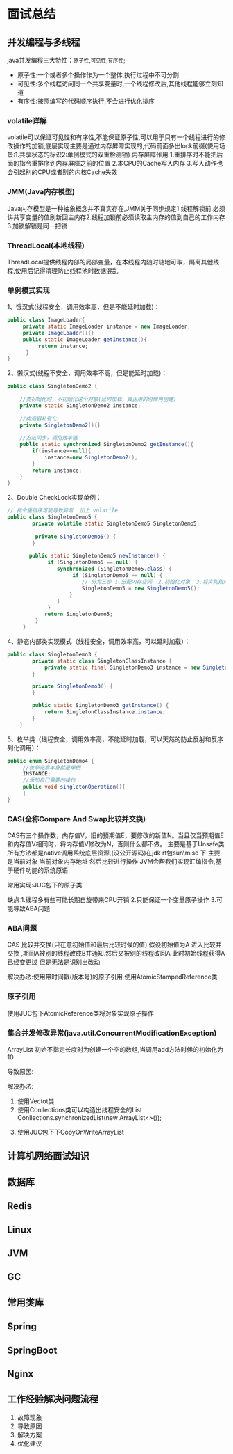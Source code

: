 # 面试总结

## 并发编程与多线程
java并发编程三大特性：`原子性`,`可见性`,`有序性`;
- 原子性:一个或者多个操作作为一个整体,执行过程中不可分割
- 可见性:多个线程访问同一个共享变量时,一个线程修改后,其他线程能够立刻知道
- 有序性:按照编写的代码顺序执行,不会进行优化排序
### volatile详解
volatile可以保证可见性和有序性,不能保证原子性,可以用于只有一个线程进行的修改操作的加锁,底层实现主要是通过内存屏障实现的,代码前面多出lock前缀(使用场景:1.共享状态的标识2:单例模式的双重检测锁)
内存屏障作用
1.重排序时不能把后面的指令重排序到内存屏障之前的位置
2.本CPU的Cache写入内存 
3.写入动作也会引起别的CPU或者别的内核Cache失效

### JMM(Java内存模型)
Java内存模型是一种抽象概念并不真实存在,JMM关于同步规定1.线程解锁前.必须讲共享变量的值刷新回主内存2.线程加锁前必须读取主内存的值到自己的工作内存3.加锁解锁是同一把锁

### ThreadLocal(本地线程)
ThreadLocal提供线程内部的局部变量，在本线程内随时随地可取，隔离其他线程,使用后记得清理防止线程池时数据混乱

### 单例模式实现
1、饿汉式(线程安全，调用效率高，但是不能延时加载)：
```java
public class ImageLoader{ 
     private static ImageLoader instance = new ImageLoader; 
     private ImageLoader(){} 
     public static ImageLoader getInstance(){  
          return instance;  
      } 
}
```
2、懒汉式(线程不安全，调用效率不高，但是能延时加载)：
```java
public class SingletonDemo2 {
     
    //类初始化时，不初始化这个对象(延时加载，真正用的时候再创建)
    private static SingletonDemo2 instance;
     
    //构造器私有化
    private SingletonDemo2(){}
     
    //方法同步，调用效率低
    public static synchronized SingletonDemo2 getInstance(){
        if(instance==null){
            instance=new SingletonDemo2();
        }
        return instance;
    }
}
```
2、Double CheckLock实现单例：
```java
// 指令重排序可能导致异常  加上 volatile
public class SingletonDemo5 {
        private volatile static SingletonDemo5 SingletonDemo5;
 
         private SingletonDemo5() {
        }
  
       public static SingletonDemo5 newInstance() {
             if (SingletonDemo5 == null) {
                synchronized (SingletonDemo5.class) {
                     if (SingletonDemo5 == null) {
                        // 分为三步 1.分配内存空间  2.初始化对象  3.将实列指向分配地址   2和3不存在依赖关系 多线程可能存在指令重新排序问题
                        SingletonDemo5 = new SingletonDemo5();
                    }
                }
             }
            return SingletonDemo5;
         }
     }
```
4、静态内部类实现模式（线程安全，调用效率高，可以延时加载）：
```java
public class SingletonDemo3 {
        private static class SingletonClassInstance {
            private static final SingletonDemo3 instance = new SingletonDemo3();
        }

        private SingletonDemo3() {
        }

        public static SingletonDemo3 getInstance() {
            return SingletonClassInstance.instance;
        }
    }
```
5、枚举类（线程安全，调用效率高，不能延时加载，可以天然的防止反射和反序列化调用）：
```java
public enum SingletonDemo4 {      
     //枚举元素本身就是单例
     INSTANCE;
     //添加自己需要的操作
     public void singletonOperation(){     
     }
}
```

### CAS(全称Compare And Swap比较并交换)
CAS有三个操作数，内存值V，旧的预期值E，要修改的新值N。当且仅当预期值E和内存值V相同时，将内存值V修改为N，否则什么都不做。
主要是基于Unsafe类所有方法都是native调用系统底层资源,(没公开源码)在jdk rt包sun\misc 下  主要是当前对象  当前对象内存地址  然后比较进行操作
JVM会帮我们实现汇编指令,基于硬件功能的系统原语

常用实现:JUC包下的原子类

缺点:1.线程多有些可能长期自旋带来CPU开销  2.只能保证一个变量原子操作  3.可能导致ABA问题

### ABA问题
CAS 比较并交换(只在意初始值和最后比较时候的值) 假设初始值为A 进入比较并交换 ,期间A被别的线程改成B并通知.然后又被别的线程改回A 此时初始线程获得A已经变更过 但是无法是识别出改动

解决办法:使用带时间戳(版本号)的原子引用 使用AtomicStampedReference类

### 原子引用
使用JUC包下AtomicReference类将对象实现原子操作

### 集合并发修改异常(java.util.ConcurrentModificationException)
ArrayList 初始不指定长度时为创建一个空的数组,当调用add方法时候的初始化为10

导致原因:



解决办法: 
1. 使用Vectot类
2. 使用Conllections类可以构造出线程安全的List   Conllections.synchronizedList(new ArrayList<>());
>
3. 使用JUC包下下CopyOnWriteArrayList
>




## 计算机网络面试知识


## 数据库

## Redis

## Linux

## JVM

## GC



## 常用类库

## Spring

## SpringBoot

## Nginx

## 工作经验解决问题流程
1. 故障现象
2. 导致原因
3. 解决方案
4. 优化建议